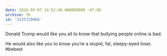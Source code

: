 ```yaml
---
date: 2018-05-07 14:52:48.000000000 -07:00
archive: fb
id: '1525729968'
---
```


Donald Trump would like you all to know that bullying people online is bad. 

He would also like you to know you’re a stupid, fat, sleepy-eyed loser. #bebest
